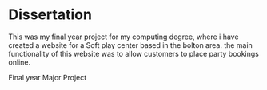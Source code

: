 # Dissertation

This was my final year project for my computing degree, where i have created a website for a Soft play center based in the bolton area. the main functionality of this website was to allow customers to place party bookings online.

Final year Major Project
